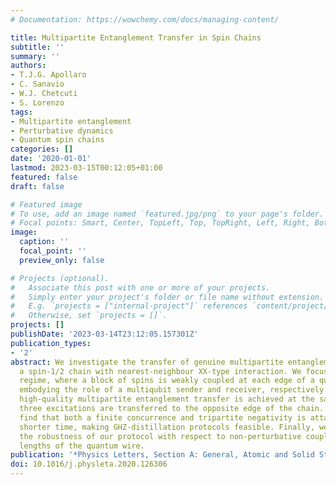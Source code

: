 ```yaml
---
# Documentation: https://wowchemy.com/docs/managing-content/

title: Multipartite Entanglement Transfer in Spin Chains
subtitle: ''
summary: ''
authors:
- T.J.G. Apollaro
- C. Sanavio
- W.J. Chetcuti
- S. Lorenzo
tags:
- Multipartite entanglement
- Perturbative dynamics
- Quantum spin chains
categories: []
date: '2020-01-01'
lastmod: 2023-03-15T00:12:05+01:00
featured: false
draft: false

# Featured image
# To use, add an image named `featured.jpg/png` to your page's folder.
# Focal points: Smart, Center, TopLeft, Top, TopRight, Left, Right, BottomLeft, Bottom, BottomRight.
image:
  caption: ''
  focal_point: ''
  preview_only: false

# Projects (optional).
#   Associate this post with one or more of your projects.
#   Simply enter your project's folder or file name without extension.
#   E.g. `projects = ["internal-project"]` references `content/project/deep-learning/index.md`.
#   Otherwise, set `projects = []`.
projects: []
publishDate: '2023-03-14T23:12:05.157301Z'
publication_types:
- '2'
abstract: We investigate the transfer of genuine multipartite entanglement across
  a spin-1/2 chain with nearest-neighbour XX-type interaction. We focus on the perturbative
  regime, where a block of spins is weakly coupled at each edge of a quantum wire,
  embodying the role of a multiqubit sender and receiver, respectively. We find that
  high-quality multipartite entanglement transfer is achieved at the same time that
  three excitations are transferred to the opposite edge of the chain. Moreover, we
  find that both a finite concurrence and tripartite negativity is attained at much
  shorter time, making GHZ-distillation protocols feasible. Finally, we investigate
  the robustness of our protocol with respect to non-perturbative couplings and increasing
  lengths of the quantum wire.
publication: '*Physics Letters, Section A: General, Atomic and Solid State Physics*'
doi: 10.1016/j.physleta.2020.126306
---
```

